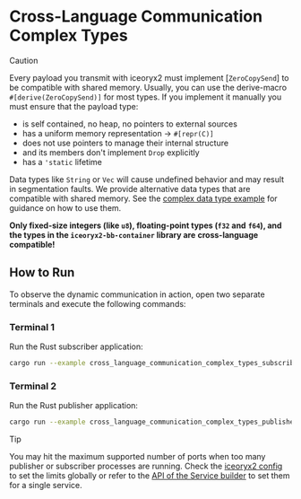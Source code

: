 # Cross-Language Communication Complex Types

> [!CAUTION]
> Every payload you transmit with iceoryx2 must implement [`ZeroCopySend`] to
> be compatible with shared memory.
> Usually, you can use the derive-macro `#[derive(ZeroCopySend)]` for most
> types. If you implement it manually you must ensure that the payload type:
>
> * is self contained, no heap, no pointers to external sources
> * has a uniform memory representation -> `#[repr(C)]`
> * does not use pointers to manage their internal structure
> * and its members don't implement `Drop` explicitly
> * has a `'static` lifetime
>
> Data types like `String` or `Vec` will cause undefined behavior and may
> result in segmentation faults. We provide alternative data types that are
> compatible with shared memory. See the
> [complex data type example](../complex_data_types) for guidance on how to
> use them.
>
> **Only fixed-size integers (like `u8`), floating-point types (`f32` and**
> **`f64`), and the types in the `iceoryx2-bb-container` library are**
> **cross-language compatible!**

## How to Run

To observe the dynamic communication in action, open two separate terminals and
execute the following commands:

### Terminal 1

Run the Rust subscriber application:

```sh
cargo run --example cross_language_communication_complex_types_subscriber
```

### Terminal 2

Run the Rust publisher application:

```sh
cargo run --example cross_language_communication_complex_types_publisher
```

> [!TIP]
> You may hit the maximum supported number of ports when too many publisher or
> subscriber processes are running. Check the [iceoryx2 config](../../../config)
> to set the limits globally or refer to the
> [API of the Service builder](https://docs.rs/iceoryx2/latest/iceoryx2/service/index.html)
> to set them for a single service.

